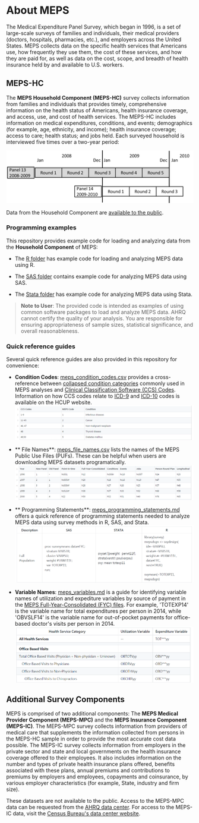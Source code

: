# About MEPS

The Medical Expenditure Panel Survey, which began in 1996, is a set of large-scale surveys of families and individuals, their medical providers (doctors, hospitals, pharmacies, etc.), and employers across the United States. MEPS collects data on the specific health services that Americans use, how frequently they use them, the cost of these services, and how they are paid for, as well as data on the cost, scope, and breadth of health insurance held by and available to U.S. workers.

## MEPS-HC
The <b>MEPS Household Component (MEPS-HC)</b> survey collects information from families and individuals that provides timely, comprehensive information on the health status of Americans, health insurance coverage, and access, use, and cost of health services. The MEPS-HC includes information on medical expenditures, conditions, and events; demographics (for example, age, ethnicity, and income); health insurance coverage; access to care; health status; and jobs held. Each surveyed household is interviewed five times over a two-year period:


![MEPS panel image](panel_design.png)




Data from the Household Component are [available to the public](https://meps.ahrq.gov/mepsweb/data_stats/download_data_files.jsp).

### Programming examples

This repository provides example code for loading and analyzing data from the <b>Household Component</b> of MEPS:

* The [R folder](R) has example code for loading and analyzing MEPS data using R.

* The [SAS folder](SAS) contains example code for analyzing MEPS data using SAS.

* The [Stata folder](Stata) has example code for analyzing MEPS data using Stata.

> **Note to User**: The provided code is intended as examples of using common software packages to load and analyze MEPS data. AHRQ cannot certify the quality of your analysis. You are responsible for ensuring appropriateness of sample sizes, statistical significance, and overall reasonableness.

### Quick reference guides

Several quick reference guides are also provided in this repository for convenience:

* **Condition Codes**: [meps_condition_codes.csv](meps_condition_codes.csv) provides a cross-reference between [collapsed condition categories](https://meps.ahrq.gov/survey_comp/MEPS_condition_data.pdf) commonly used in MEPS analyses and [Clinical Classification Software (CCS) Codes](https://www.hcup-us.ahrq.gov/toolssoftware/ccs/ccs.jsp#download). Information on how CCS codes relate to [ICD-9](https://www.hcup-us.ahrq.gov/toolssoftware/ccs/ccs.jsp) and [ICD-10](https://www.hcup-us.ahrq.gov/toolssoftware/ccs10/ccs10.jsp) codes is available on the HCUP website.
[![preview condition codes](_images/meps_condition_codes.png)](meps_condition_codes.csv)

* ** File Names**: [meps_file_names.csv](meps_file_names.csv) lists the names of the MEPS Public Use Files (PUFs). These can be helpful when users are downloading MEPS datasets programatically.
[![preview file names](_images/meps_file_names.png)](meps_file_names.csv)


* ** Programming Statements**: [meps_programming_statements.md](meps_programming_statements.md) offers a quick reference of programming statements needed to analyze MEPS data using survey methods in R, SAS, and Stata.
[![preview programming statements](_images/meps_programming_statements.png)](meps_programming_statements.md)

* **Variable Names**: [meps_variables.md](meps_variables.md) is a guide for identifying variable names of utilization and  expediture variables by source of payment in the [MEPS Full-Year-Consolidated (FYC) files](https://meps.ahrq.gov/mepsweb/data_stats/download_data_files_results.jsp?cboDataYear=All&cboDataTypeY=1%2CHousehold+Full+Year+File&buttonYearandDataType=Search&cboPufNumber=All&SearchTitle=Consolidated+Data). For example, 'TOTEXP14' is the variable name for total expenditures per person in 2014, while 'OBVSLF14' is the variable name for out-of-pocket payments for office-based doctor's visits per person in 2014.
[![preview variable names](_images/meps_variables.png)](meps_variables.md)



## Additional Survey Components
MEPS is comprised of two additional components: The <b>MEPS Medical Provider Component (MEPS-MPC)</b> and the <b>MEPS Insurance Component (MEPS-IC)</b>. The MEPS-MPC survey collects information from providers of medical care that supplements the information collected from persons in the MEPS-HC sample in order to provide the most accurate cost data possible. The MEPS-IC survey collects information from employers in the private sector and state and local governments on the health insurance coverage offered to their employees. It also includes information on the number and types of private health insurance plans offered, benefits associated with these plans, annual premiums and contributions to premiums by employers and employees, copayments and coinsurance, by various employer characteristics (for example, State, industry and firm size).

These datasets are not available to the public. Access to the MEPS-MPC data can be requested from the [AHRQ data center](https://meps.ahrq.gov/mepsweb/data_stats/onsite_datacenter.jsp). For access to the MEPS-IC data, visit the [Census Bureau's data center website](http://www.census.gov/ces/rdcresearch/).
